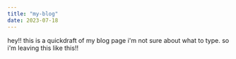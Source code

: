 ```yaml
---
title: "my-blog"
date: 2023-07-18
---
```

hey!!
this is a quickdraft of my blog page
i'm not sure about what to type.
so i'm leaving this like this!!
